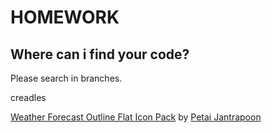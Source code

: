 # HOMEWORK

## Where can i find your code?

Please search in branches.

creadles

<a href="https://iconscout.com/icon-pack/weather-forecast-outline-flat" target="_blank">Weather Forecast Outline Flat Icon Pack</a> by <a href="https://iconscout.com/contributors/petai-jantrapoon" target="_blank">Petai Jantrapoon</a>
